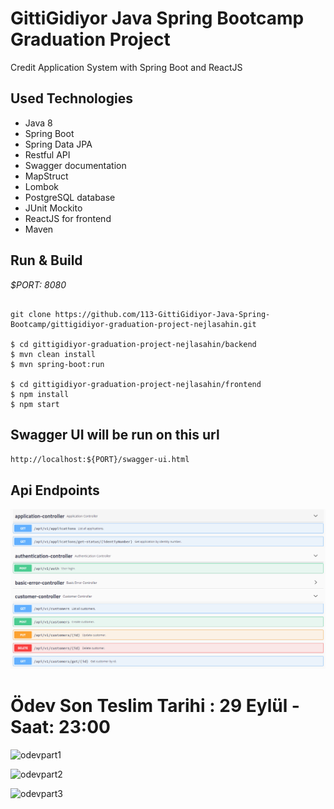 # GittiGidiyor Java Spring Bootcamp Graduation Project
Credit Application System with Spring Boot and ReactJS

## Used Technologies

- Java 8
- Spring Boot
- Spring Data JPA
- Restful API
- Swagger documentation
- MapStruct
- Lombok
- PostgreSQL database
- JUnit Mockito
- ReactJS for frontend
- Maven

## Run & Build

*$PORT: 8080*

```ssh

git clone https://github.com/113-GittiGidiyor-Java-Spring-Bootcamp/gittigidiyor-graduation-project-nejlasahin.git

$ cd gittigidiyor-graduation-project-nejlasahin/backend
$ mvn clean install
$ mvn spring-boot:run

$ cd gittigidiyor-graduation-project-nejlasahin/frontend
$ npm install
$ npm start

```
## Swagger UI will be run on this url

`http://localhost:${PORT}/swagger-ui.html`

## Api Endpoints

![endpoints](./docs/api-endpoint.PNG)


# Ödev Son Teslim Tarihi : 29 Eylül - Saat: 23:00

![odevpart1](https://user-images.githubusercontent.com/45206582/133460137-dbd5583e-1ac9-426f-a6f0-abf5983f6fd6.PNG)


![odevpart2](https://user-images.githubusercontent.com/45206582/133460164-f0b61470-f3e9-49cb-8b0e-8ae9afb45e2e.PNG)


![odevpart3](https://user-images.githubusercontent.com/45206582/133460177-2e2e561e-e1ac-4c42-96a7-5bce51eb8228.PNG)


